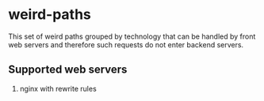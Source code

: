 # weird-paths
This set of weird paths grouped by technology that can be handled by front web servers and therefore such requests do not enter backend servers.

## Supported web servers

1. nginx with rewrite rules

